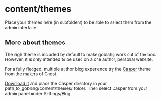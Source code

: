 # content/themes

Place your themes here (in subfolders) to be able to select them from the admin interface.

## More about themes

The sigh theme is included by default to make goblahg work out of the box. However, it is only intended to be used on a one author, personal website.

For a fully fledged, multiple author blog experience try the [Casper](https://github.com/TryGhost/Casper) theme from the makers of Ghost.

[Download it](https://github.com/TryGhost/Casper/releases) and place the Casper directory in your path_to_goblahg/content/themes/ folder. Then select Casper from your admin panel under Settings/Blog.
